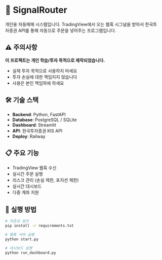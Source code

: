 # 🤖 SignalRouter

개인용 자동매매 시스템입니다. TradingView에서 오는 웹훅 시그널을 받아서 한국투자증권 API를 통해 자동으로 주문을 넣어주는 프로그램입니다.

## ⚠️ 주의사항

**이 프로젝트는 개인 학습/투자 목적으로 제작되었습니다.**
- 실제 투자 목적으로 사용하지 마세요
- 투자 손실에 대한 책임지지 않습니다
- 사용은 본인 책임하에 하세요

## 🛠️ 기술 스택

- **Backend**: Python, FastAPI
- **Database**: PostgreSQL / SQLite  
- **Dashboard**: Streamlit
- **API**: 한국투자증권 KIS API
- **Deploy**: Railway

## 📋 주요 기능

- TradingView 웹훅 수신
- 실시간 주문 실행
- 리스크 관리 (손실 제한, 포지션 제한)
- 실시간 대시보드
- 다중 계좌 지원

## 🚀 실행 방법

```bash
# 의존성 설치
pip install -r requirements.txt

# 웹훅 서버 실행
python start.py

# 대시보드 실행
python run_dashboard.py
```
